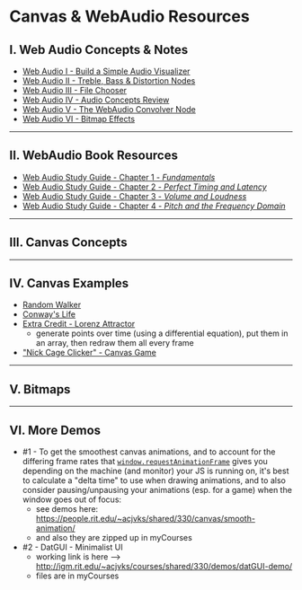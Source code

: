 # Canvas & WebAudio Resources

## I. Web Audio Concepts & Notes

- [Web Audio I - Build a Simple Audio Visualizer](https://github.com/tonethar/IGME-330-Master/master/notes/demo-web-audio-1.md)
- [Web Audio II - Treble, Bass & Distortion Nodes](https://github.com/tonethar/IGME-330-Master/master/notes/demo-web-audio-2.md)
- [Web Audio III - File Chooser](https://github.com/tonethar/IGME-330-Master/master/notes/demo-web-audio-3.md)
- [Web Audio IV - Audio Concepts Review](https://github.com/tonethar/IGME-330-Master/master/notes/demo-web-audio-4.md)
- [Web Audio V - The WebAudio Convolver Node](https://github.com/tonethar/IGME-330-Master/master/notes/demo-web-audio-5.md)
- [Web Audio VI - Bitmap Effects](https://github.com/tonethar/IGME-330-Master/master/notes/demo-web-audio-6.md)

<hr>

## II. WebAudio Book Resources

- [Web Audio Study Guide - Chapter 1 - *Fundamentals*](https://github.com/tonethar/IGME-330-Master/master/notes/web-audio-chapter-1.md)
- [Web Audio Study Guide - Chapter 2 - *Perfect Timing and Latency*](https://github.com/tonethar/IGME-330-Master/master/notes/web-audio-chapter-2.md)
- [Web Audio Study Guide - Chapter 3 - *Volume and Loudness*](https://github.com/tonethar/IGME-330-Master/master/notes/web-audio-chapter-3.md)
- [Web Audio Study Guide - Chapter 4 - *Pitch and the Frequency Domain*](https://github.com/tonethar/IGME-330-Master/master/notes/web-audio-chapter-4.md)

<hr>

## III. Canvas Concepts

<hr>

## IV. Canvas Examples
- [Random Walker](https://github.com/tonethar/IGME-330-Master/blob/master/notes/HW-random-walker.md)
- [Conway's Life](https://github.com/tonethar/IGME-330-Master/blob/master/notes/HW-canvas-life.md)
- [Extra Credit - Lorenz Attractor](https://github.com/tonethar/IGME-330-Master/blob/master/notes/HW-lorenz-attractor.md)
  - generate points over time (using a differential equation), put them in an array, then redraw them all every frame
- ["Nick Cage Clicker" - Canvas Game](https://github.com/tonethar/IGME-330-Master/blob/master/notes/HW-cage-clicker-1.md)

<hr>

## V. Bitmaps

<hr>

## VI. More Demos

- #1 - To get the smoothest canvas animations, and to account for the differing frame rates that [`window.requestAnimationFrame`](https://developer.mozilla.org/en-US/docs/Web/API/window/requestAnimationFrame) gives you depending on the machine (and monitor) your JS is running on, it's best to calculate a "delta time" to use when drawing animations, and to also consider pausing/unpausing your animations (esp. for a game) when the window goes out of focus:
  - see demos here: https://people.rit.edu/~acjvks/shared/330/canvas/smooth-animation/
  - and also they are zipped up in myCourses
- #2 - DatGUI - Minimalist UI
    - working link is here --> http://igm.rit.edu/~acjvks/courses/shared/330/demos/datGUI-demo/
    - files are in myCourses
